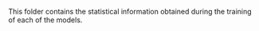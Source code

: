 This folder contains the statistical information obtained during the training of each of the models.

